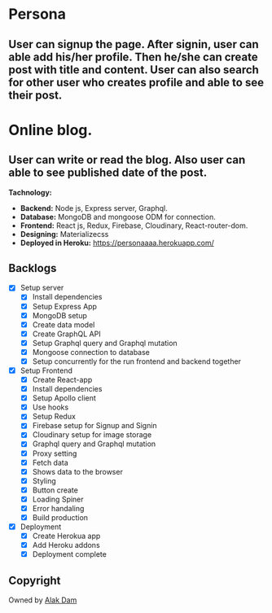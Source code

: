 # Persona

## User can signup the page. After signin, user can able add his/her profile. Then he/she can create post with title and content. User can also search for other user who creates profile and able to see their post.

# Online blog.

## User can write or read the blog. Also user can able to see published date of the post.

**Tachnology:**

- **Backend:** Node js, Express server, Graphql.
- **Database:** MongoDB and mongoose ODM for connection.
- **Frontend:** React js, Redux, Firebase, Cloudinary, React-router-dom.
- **Designing:** Materializecss
- **Deployed in Heroku:** https://personaaaa.herokuapp.com/

## Backlogs

- [x] Setup server
  - [x] Install dependencies
  - [x] Setup Express App
  - [x] MongoDB setup
  - [x] Create data model
  - [x] Create GraphQL API
  - [x] Setup Graphql query and Graphql mutation
  - [x] Mongoose connection to database
  - [x] Setup concurrently for the run frontend and backend together
- [x] Setup Frontend
  - [x] Create React-app
  - [x] Install dependencies
  - [x] Setup Apollo client
  - [x] Use hooks
  - [x] Setup Redux 
  - [x] Firebase setup for Signup and Signin
  - [x] Cloudinary setup for image storage
  - [x] Graphql query and Graphql mutation
  - [x] Proxy setting
  - [x] Fetch data
  - [x] Shows data to the browser
  - [x] Styling
  - [x] Button create
  - [x] Loading Spiner
  - [x] Error handaling
  - [x] Build production
- [x] Deployment
  - [x] Create Herokua app
  - [x] Add Heroku addons
  - [x] Deployment complete

## Copyright

Owned by [Alak Dam](http://www.alakdam.com/)



